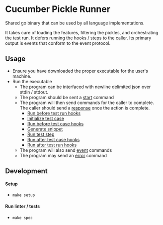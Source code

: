 # Cucumber Pickle Runner

Shared go binary that can be used by all language implementations.

It takes care of loading the features, filtering the pickles, and orchestrating the test run. It defers running the hooks / steps to the caller. Its primary output is events that conform to the event protocol.

## Usage

* Ensure you have downloaded the proper executable for the user's machine.
* Run the executable
  * The program can be interfaced with newline delimited json over stdin / stdout.
  * The program should be sent a [start](./docs/commands/start.md) command
  * The program will then send commands for the caller to complete. The caller should send a [response](./docs/commands/action_complete.md) once the action is complete.
    * [Run before test run hooks](./docs/commands/run_test_run_hooks.md)
    * [Initialize test case](./docs/commands/initialize_test_case.md)
    * [Run before test case hooks](./docs/commands/run_test_case_hook.md)
    * [Generate snippet](./docs/commands/generate_snippet.md)
    * [Run test step](./docs/commands/run_test_step.md)
    * [Run after test case hooks](./docs/commands/run_test_case_hook.md)
    * [Run after test run hooks](./docs/commands/run_test_run_hooks.md)
  * The program will also send [event](./docs/commands/event.md) commands
  * The program may send an [error](./docs/commands/error.md) command

## Development

#### Setup

* `make setup`

#### Run linter / tests

* `make spec`
